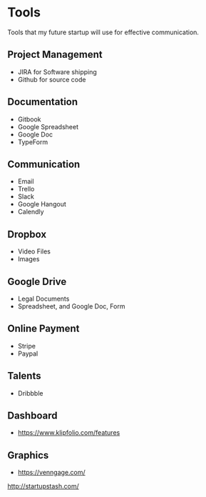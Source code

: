 # Tools
Tools that my future startup will use for effective communication.

## Project Management
 - JIRA for Software shipping
 - Github for source code

## Documentation
 - Gitbook
 - Google Spreadsheet
 - Google Doc
 - TypeForm

## Communication
 - Email
 - Trello
 - Slack
 - Google Hangout
 - Calendly

## Dropbox
 - Video Files
 - Images

## Google Drive
 - Legal Documents
 - Spreadsheet, and Google Doc, Form

## Online Payment
 - Stripe
 - Paypal

## Talents
 - Dribbble

## Dashboard
 - https://www.klipfolio.com/features

## Graphics
 - https://venngage.com/


http://startupstash.com/

